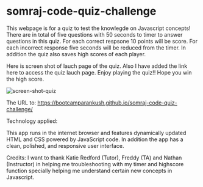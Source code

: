# somraj-code-quiz-challenge

This webpage is for a quiz to test the knowlegde on Javascript concepts!
There are in total of five questions with 50 seconds to timer to answer questions in this quiz. For each correct respsone 10 points will be score. For each incorrect response five seconds will be reduced from the timer. In addition the quiz also saves high scores of each player. 


Here is screen shot of lauch page of the quiz. Also I have added the link here to access the quiz lauch page. Enjoy playing the quiz!! Hope you win the high score. 

![screen-shot-quiz](https://user-images.githubusercontent.com/120338398/214471622-254bb16a-1522-49ad-83a5-80db6a71ae90.png)


The URL to:
https://bootcamparankush.github.io/somraj-code-quiz-challenge/


Technology applied: 

This app runs in the internet browser and features dynamically updated HTML and CSS powered by JavaScript code. In addition the app has a clean, polished, and responsive user interface. 

Credits:
I want to thank Katie Redford (Tutor), Freddy (TA) and Nathan (Instructor) in helping me troubleshooting with my timer and highscore function specially helping me understand certain new concepts in Javascript.
